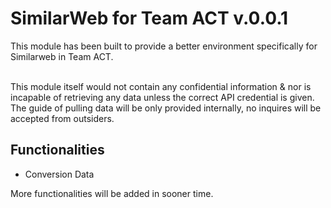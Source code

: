 SimilarWeb for Team ACT v.0.0.1
==============

This module has been built to provide a better environment specifically for Similarweb in Team ACT.</br></br>

This module itself would not contain any confidential information & nor is incapable of retrieving any data unless the correct API credential is given.
The guide of pulling data will be only provided internally, no inquires will be accepted from outsiders.

  
## Functionalities

* Conversion Data

More functionalities will be added in sooner time.<br/><br/>
